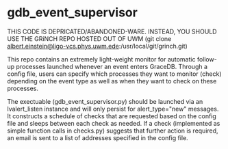 # gdb_event_supervisor

THIS CODE IS DEPRICATED/ABANDONED-WARE. INSTEAD, YOU SHOULD USE THE GRiNCH REPO HOSTED OUT OF UWM (git clone albert.einstein@ligo-vcs.phys.uwm.ede:/usr/local/git/grinch.git)

This repo contains an extremely light-weight monitor for automatic follow-up processes launched whenever an event enters GraceDB. 
Through a config file, users can specify which processes they want to monitor (check) depending on the event type as well as when they want to check on these processes.

The exectuable (gdb_event_supervisor.py) should be launched via an lvalert_listen instance and will only persist for alert_type="new" messages.
It constructs a schedule of checks that are requested based on the config file and sleeps between each check as needed.
If a check (implemented as simple function calls in checks.py) suggests that further action is required, an email is sent to a list of addresses specified in the config file.


